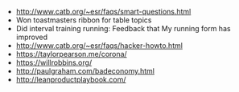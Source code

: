 - http://www.catb.org/~esr/faqs/smart-questions.html
- Won toastmasters ribbon for table topics
- Did interval training running: Feedback that My running form has improved
- http://www.catb.org/~esr/faqs/hacker-howto.html
- https://taylorpearson.me/corona/
- https://willrobbins.org/
- http://paulgraham.com/badeconomy.html
- http://leanproductplaybook.com/
